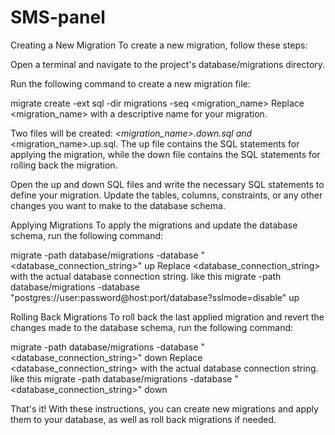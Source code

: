 # SMS-panel

Creating a New Migration
To create a new migration, follow these steps:

Open a terminal and navigate to the project's database/migrations directory.

Run the following command to create a new migration file:

migrate create -ext sql -dir migrations -seq <migration_name>
Replace <migration_name> with a descriptive name for your migration.

Two files will be created: <timestamp>_<migration_name>.down.sql and <timestamp>_<migration_name>.up.sql. The up file contains the SQL statements for applying the migration, while the down file contains the SQL statements for rolling back the migration.

Open the up and down SQL files and write the necessary SQL statements to define your migration. Update the tables, columns, constraints, or any other changes you want to make to the database schema.

Applying Migrations
To apply the migrations and update the database schema, run the following command:

migrate -path database/migrations -database "<database_connection_string>" up
Replace <database_connection_string> with the actual database connection string.
like this migrate -path database/migrations -database "postgres://user:password@host:port/database?sslmode=disable" up


Rolling Back Migrations
To roll back the last applied migration and revert the changes made to the database schema, run the following command:


migrate -path database/migrations -database "<database_connection_string>" down
Replace <database_connection_string> with the actual database connection string.
like this migrate -path database/migrations -database "<database_connection_string>" down

That's it! With these instructions, you can create new migrations and apply them to your database, as well as roll back migrations if needed.

